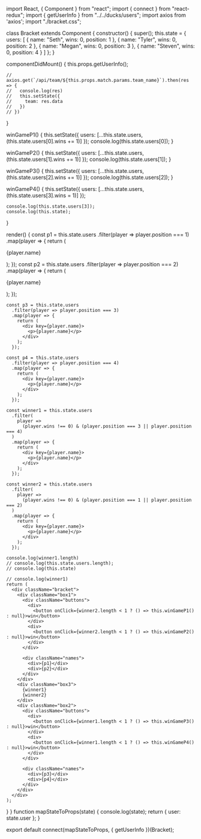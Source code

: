 import React, { Component } from "react";
import { connect } from "react-redux";
import { getUserInfo } from "../../ducks/users";
import axios from 'axios';
import "./bracket.css";

class Bracket extends Component {
  constructor() {
    super();
    this.state = {
      users: [
        { name: "Seth", wins: 0, position: 1 },
        { name: "Tyler", wins: 0, position: 2 },
        { name: "Megan", wins: 0, position: 3 },
        { name: "Steven", wins: 0, position: 4 }
      ]
    };
  }

  componentDidMount() {
    this.props.getUserInfo();
    
    
    // axios.get(`/api/team/${this.props.match.params.team_name}`).then(res => {
    //   console.log(res)
    //   this.setState({
    //     team: res.data
    //   })
    // })

  }

  winGameP1() {
    this.setState({
      users: [...this.state.users, (this.state.users[0].wins += 1)]
    });
    console.log(this.state.users[0]);
  }

  winGameP2() {
    this.setState({
      users: [...this.state.users, (this.state.users[1].wins += 1)]
    });
    console.log(this.state.users[1]);
  }

  winGameP3() {
    this.setState({
      users: [...this.state.users, (this.state.users[2].wins += 1)]
    });
    console.log(this.state.users[2]);
  }

  winGameP4() {
    this.setState({
      users: [...this.state.users, (this.state.users[3].wins = 1)]
    });

    console.log(this.state.users[3]);
    console.log(this.state);
  }

  render() {
    const p1 = this.state.users
      .filter(player => player.position === 1)
      .map(player => {
        return (
          <div key={player.name}>
            <p>{player.name}</p>
          </div>
        );
      });
    const p2 = this.state.users
      .filter(player => player.position === 2)
      .map(player => {
        return (
          <div key={player.name}>
            <p>{player.name}</p>
          </div>
        );
      });

    const p3 = this.state.users
      .filter(player => player.position === 3)
      .map(player => {
        return (
          <div key={player.name}>
            <p>{player.name}</p>
          </div>
        );
      });

    const p4 = this.state.users
      .filter(player => player.position === 4)
      .map(player => {
        return (
          <div key={player.name}>
            <p>{player.name}</p>
          </div>
        );
      });

    const winner1 = this.state.users
      .filter(
        player =>
          (player.wins !== 0) & (player.position === 3 || player.position === 4)
      )
      .map(player => {
        return (
          <div key={player.name}>
            <p>{player.name}</p>
          </div>
        );
      });

    const winner2 = this.state.users
      .filter(
        player =>
          (player.wins !== 0) & (player.position === 1 || player.position === 2)
      )
      .map(player => {
        return (
          <div key={player.name}>
            <p>{player.name}</p>
          </div>
        );
      });

    console.log(winner1.length)
    // console.log(this.state.users.length);
    // console.log(this.state)

    // console.log(winner1)
    return (
      <div className="bracket">
        <div className="box1">
          <div className="buttons">
            <div>
              <button onClick={winner2.length < 1 ? () => this.winGameP1() : null}>win</button>
            </div>
            <div>
              <button onClick={winner2.length < 1 ? () => this.winGameP2() : null}>win</button>
            </div>
          </div>

          <div className="names">
            <div>{p1}</div>
            <div>{p2}</div>
          </div>
        </div>
        <div className="box3">
          {winner1}
          {winner2}
        </div>
        <div className="box2">
          <div className="buttons">
            <div>
              <button onClick={winner1.length < 1 ? () => this.winGameP3() : null}>win</button>
            </div>
            <div>
              <button onClick={winner1.length < 1 ? () => this.winGameP4() : null}>win</button>
            </div>
          </div>

          <div className="names">
            <div>{p3}</div>
            <div>{p4}</div>
          </div>
        </div>
      </div>
    );
  }
}
function mapStateToProps(state) {
  console.log(state);
  return {
    user: state.user
  };
}

export default connect(mapStateToProps, { getUserInfo })(Bracket);